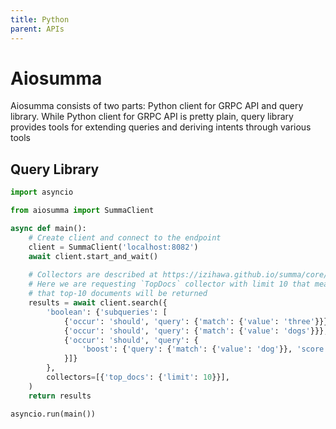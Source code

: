 ```yaml
---
title: Python
parent: APIs
---
```


# Aiosumma
Aiosumma consists of two parts: Python client for GRPC API and query library. While Python client for GRPC API
is pretty plain, query library provides tools for extending queries and deriving intents through various tools

## Query Library
```python
import asyncio

from aiosumma import SummaClient

async def main():
    # Create client and connect to the endpoint
    client = SummaClient('localhost:8082')
    await client.start_and_wait()
    
    # Collectors are described at https://izihawa.github.io/summa/core/collectors
    # Here we are requesting `TopDocs` collector with limit 10 that means 
    # that top-10 documents will be returned
    results = await client.search({
        'boolean': {'subqueries': [
            {'occur': 'should', 'query': {'match': {'value': 'three'}}},
            {'occur': 'should', 'query': {'match': {'value': 'dogs'}}},
            {'occur': 'should', 'query': {
                'boost': {'query': {'match': {'value': 'dog'}}, 'score': '0.65'}}
            }]}
        },
        collectors=[{'top_docs': {'limit': 10}}],
    )
    return results

asyncio.run(main())
```
